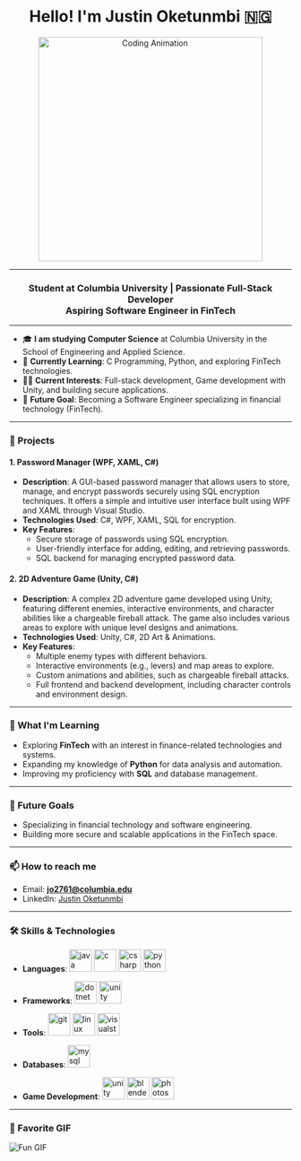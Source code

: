 <h1 align="center">Hello! I'm Justin Oketunmbi 🇳🇬</h1>

<p align="center">
  <img src="https://user-images.githubusercontent.com/74038190/212749447-bfb7e725-6987-49d9-ae85-2015e3e7cc41.gif" alt="Coding Animation" width="400"/>
</p>

<hr>
<h3 align="center">Student at Columbia University | Passionate Full-Stack Developer  <br> Aspiring Software Engineer in FinTech</h3>
<hr>

- 🎓 **I am studying Computer Science** at Columbia University in the School of Engineering and Applied Science.
- 🌱 **Currently Learning**: C Programming, Python, and exploring FinTech technologies.
- 👨‍💻 **Current Interests**: Full-stack development, Game development with Unity, and building secure applications.
- 🚀 **Future Goal**: Becoming a Software Engineer specializing in financial technology (FinTech).
<hr>

### 🔭 Projects

#### 1. Password Manager (WPF, XAML, C#)
- **Description**: A GUI-based password manager that allows users to store, manage, and encrypt passwords securely using SQL encryption techniques. It offers a simple and intuitive user interface built using WPF and XAML through Visual Studio.
- **Technologies Used**: C#, WPF, XAML, SQL for encryption.
- **Key Features**:
   - Secure storage of passwords using SQL encryption.
   - User-friendly interface for adding, editing, and retrieving passwords.
   - SQL backend for managing encrypted password data.


#### 2. 2D Adventure Game (Unity, C#)
- **Description**: A complex 2D adventure game developed using Unity, featuring different enemies, interactive environments, and character abilities like a chargeable fireball attack. The game also includes various areas to explore with unique level designs and animations.
- **Technologies Used**: Unity, C#, 2D Art & Animations.
- **Key Features**:
   - Multiple enemy types with different behaviors.
   - Interactive environments (e.g., levers) and map areas to explore.
   - Custom animations and abilities, such as chargeable fireball attacks.
   - Full frontend and backend development, including character controls and environment design.

<hr>


### 🌱 What I'm Learning
- Exploring **FinTech** with an interest in finance-related technologies and systems.
- Expanding my knowledge of **Python** for data analysis and automation.
- Improving my proficiency with **SQL** and database management.

<hr>

### 🚀 Future Goals
- Specializing in financial technology and software engineering.
- Building more secure and scalable applications in the FinTech space.

<hr>

### 📫 How to reach me
- Email: **jo2761@columbia.edu**
- LinkedIn: [Justin Oketunmbi](https://linkedin.com/in/justin-oketunmbi)

<hr>

### 🛠 Skills & Technologies

- **Languages**: 
  <img src="https://cdn.jsdelivr.net/gh/devicons/devicon/icons/java/java-original.svg" alt="java" width="40" height="40"/> 
  <img src="https://cdn.jsdelivr.net/gh/devicons/devicon/icons/c/c-original.svg" alt="c" width="40" height="40"/> 
  <img src="https://cdn.jsdelivr.net/gh/devicons/devicon/icons/csharp/csharp-original.svg" alt="csharp" width="40" height="40"/> 
  <img src="https://cdn.jsdelivr.net/gh/devicons/devicon/icons/python/python-original.svg" alt="python" width="40" height="40"/>

- **Frameworks**: 
  <img src="https://cdn.jsdelivr.net/gh/devicons/devicon/icons/dot-net/dot-net-original.svg" alt="dotnet" width="40" height="40"/> 
  <img src="https://cdn.jsdelivr.net/gh/devicons/devicon/icons/unity/unity-original.svg" alt="unity" width="40" height="40"/>

- **Tools**: 
  <img src="https://cdn.jsdelivr.net/gh/devicons/devicon/icons/git/git-original.svg" alt="git" width="40" height="40"/> 
  <img src="https://cdn.jsdelivr.net/gh/devicons/devicon/icons/linux/linux-original.svg" alt="linux" width="40" height="40"/> 
  <img src="https://cdn.jsdelivr.net/gh/devicons/devicon/icons/visualstudio/visualstudio-plain.svg" alt="visualstudio" width="40" height="40"/>

- **Databases**: 
  <img src="https://cdn.jsdelivr.net/gh/devicons/devicon/icons/mysql/mysql-original-wordmark.svg" alt="mysql" width="40" height="40"/>

- **Game Development**:
  <img src="https://cdn.jsdelivr.net/gh/devicons/devicon/icons/unity/unity-original.svg" alt="unity" width="40" height="40"/> 
  <img src="https://cdn.jsdelivr.net/gh/devicons/devicon/icons/blender/blender-original.svg" alt="blender" width="40" height="40"/>
  <img src="https://cdn.jsdelivr.net/gh/devicons/devicon/icons/photoshop/photoshop-plain.svg" alt="photoshop" width="40" height="40"/>

<hr>

### 🎉 Favorite GIF
![Fun GIF](https://media.giphy.com/media/vrxxqQbyRxYi6scCjT/giphy.gif?cid=ecf05e47b857w25tn0hi3doa5nmhhx2n63z14zc1yr5s3pys&ep=v1_gifs_search&rid=giphy.gif&ct=g)

